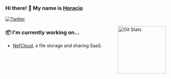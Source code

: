 ### Hi there! 👋 My name is [Horacio](https://twitter.com/hsantoyo_sec)

<!--
**hs2600/hs2600** is a ✨ _special_ ✨ repository because its `README.md` (this file) appears on your GitHub profile.

Here are some ideas to get you started:

- 🔭 I’m currently working on ...
- 🌱 I’m currently learning ...
- 👯 I’m looking to collaborate on ...
- 🤔 I’m looking for help with ...
- 💬 Ask me about ...
- 📫 How to reach me: ...
- 😄 Pronouns: ...
- ⚡ Fun fact: ...
-->

<p>
  <a href="https://twitter.com/hsantoyo_sec">
    <img alt="Twitter" src="https://img.shields.io/twitter/follow/hsantoyo_sec?style=for-the-badge&logo=twitter&color=00ACEE">
  </a>  
  
</p>

<a href="https://github.com/hs2600"><img alt="Git Stats" src="https://github-readme-stats.vercel.app/api?username=hs2600&show_icons=true" align="right" height="150" /></a>

### 📦 I'm currently working on...
- [NefCloud](https://nefcloud.com), a file storage and sharing SaaS.
